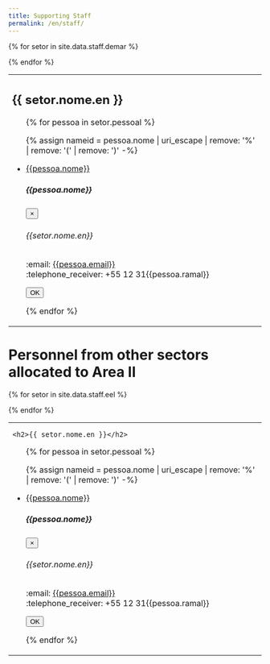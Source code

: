 ```yaml
---
title: Supporting Staff
permalink: /en/staff/
---
```


<table class="table table-hover">

{% for setor in site.data.staff.demar %}

<tr>
  <td>

<h2>{{ setor.nome.en }}</h2>

<ul>
  {% for pessoa in setor.pessoal %}

  <!-- Button trigger modal -->
  {% assign nameid = pessoa.nome | uri_escape | remove: '%' | remove: '(' | remove: ')' -%}
  <li>
    <a href="#" data-toggle="modal" data-target="#{{nameid}}">
    {{pessoa.nome}}
    </a>
  </li>

  <!-- Modal -->
  <div class="modal fade" id="{{nameid}}" tabindex="-1" role="dialog" aria-hidden="true">
    <div class="modal-dialog modal-dialog-centered" role="document">
      <div class="modal-content">
        <div class="modal-header bg-dark text-light">
          <h5 class="modal-title">{{pessoa.nome}}</h5>
          <button type="button" class="close text-light" data-dismiss="modal" aria-label="Close">
            <span aria-hidden="true">&times;</span>
          </button>
        </div>
        <div class="modal-body">
          <h6>{{setor.nome.en}}</h6>
          <p>
          :email: <a href="mailto:{{pessoa.email}}">{{pessoa.email}}</a><br/>
          :telephone_receiver: +55 12 31{{pessoa.ramal}}
          </p>
        </div>
        <div class="modal-footer">
          <button type="button" class="btn btn-secondary" data-dismiss="modal">OK</button>
        </div>
      </div>
    </div>
  </div>

  {% endfor %}

</ul>

</td>
</tr>

{% endfor %}

</table>

<h1 class="alert text-light bg-dark">Personnel from other sectors allocated to Area II</h1>

<table class="table table-hover">

{% for setor in site.data.staff.eel %}

<tr>
  <td>

    <h2>{{ setor.nome.en }}</h2>

<ul>
  {% for pessoa in setor.pessoal %}

  <!-- Button trigger modal -->
  {% assign nameid = pessoa.nome | uri_escape | remove: '%' | remove: '(' | remove: ')' -%}
  <li>
    <a href="#" data-toggle="modal" data-target="#{{nameid}}">
    {{pessoa.nome}}
    </a>
  </li>

  <!-- Modal -->
  <div class="modal fade" id="{{nameid}}" tabindex="-1" role="dialog" aria-hidden="true">
    <div class="modal-dialog modal-dialog-centered" role="document">
      <div class="modal-content">
        <div class="modal-header bg-dark text-light">
          <h5 class="modal-title">{{pessoa.nome}}</h5>
          <button type="button" class="close text-light" data-dismiss="modal" aria-label="Close">
            <span aria-hidden="true">&times;</span>
          </button>
        </div>
        <div class="modal-body">
          <h6>{{setor.nome.en}}</h6>
          <p>
          :email: <a href="mailto:{{pessoa.email}}">{{pessoa.email}}</a><br/>
          :telephone_receiver: +55 12 31{{pessoa.ramal}}
          </p>
        </div>
        <div class="modal-footer">
          <button type="button" class="btn btn-secondary" data-dismiss="modal">OK</button>
        </div>
      </div>
    </div>
  </div>

  {% endfor %}

</ul>

</td>
</tr>

{% endfor %}

</table>
